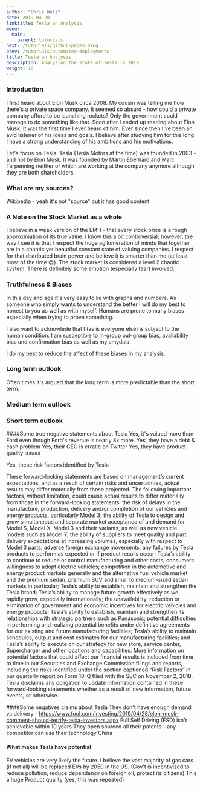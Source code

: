 ```yaml
---
author: "Chris Walz"
date: 2019-04-28
linktitle: Tesla an Analysis
menu:
  main:
    parent: tutorials
next: /tutorials/github-pages-blog
prev: /tutorials/automated-deployments
title: Tesla an Analysis
description: Analyzing the state of Tesla in 2019
weight: 10
---
```



### **Introduction**

I first heard about Elon Musk circa 2008. My cousin was telling me how there's a private space company. It seemed so absurd - how could a private company afford to be launching rockets? Only the government could manage to do something like that. Soon after I ended up reading about Elon Musk. It was the first time I ever heard of him. Ever since then I've been an avid listener of his ideas and goals. 
I believe after studying him for this long I have a strong understanding of his ambitions and his motivations. 


Let's focus on Tesla. Tesla (Tesla Motors at the time) was founded in 2003 - and not by Elon Musk. It was founded by Martin Eberhard and Marc Tarpenning neither of which are working at the company anymore although they are both shareholders  

### What are my sources?

Wikipedia - yeah it's not "source" but it has good content


### A Note on the Stock Market as a whole

I believe in a weak version of the EMH - that every stock price is a rough approximation of its true value. I know this a bit controversial; however, the way I see it is that I respect the huge agllomeration of minds that together are in a chaotic yet beautiful constant state of valuing companies. I respect for that distributed brain power and believe it is smarter than me (at least most of the time 😊).
The stock market is considered a level 2 chaotic system. There is definitely some emotion (especially fear) involved. 

### Truthfulness & Biases
In this day and age it's very easy to lie with graphs and numbers. As someone who simply wants to understand the better I will do my best to honest to you as well as with myself. Humans are prone to many biases especially when trying to prove something. 

I also want to acknowlede that I (as is everyone else) is subject to the human condition. I am susceptible to in-group out-group bias, availability bias and confirmation bias as well as my amydala.

I do my best to reduce the affect of these biases in my analysis.

### Long term outlook

Often times it's argued that the long term is more predictable than the short term. 

### Medium term outlook

### Short term outlook


####Some true negative statements about Tesla
Yes, it's valued more than Ford even though Ford's revenue is nearly 8x more.
Yes, they have a debt & cash problem
Yes, their CEO is erratic on Twitter
Yes, they have product quality issues

Yes, these risk factors identified by Tesla

These forward-looking statements
are based on management’s current expectations, and as a result of certain risks and uncertainties, actual results may differ materially
from those projected. The following important factors, without limitation, could cause actual results to differ materially from those in the
forward-looking statements: the risk of delays in the manufacture, production, delivery and/or completion of our vehicles and energy
products, particularly Model 3; the ability of Tesla to design and grow simultaneous and separate market acceptance of and demand for
Model S, Model X, Model 3 and their variants, as well as new vehicle models such as Model Y; the ability of suppliers to meet quality
and part delivery expectations at increasing volumes, especially with respect to Model 3 parts; adverse foreign exchange movements;
any failures by Tesla products to perform as expected or if product recalls occur; Tesla’s ability to continue to reduce or control
manufacturing and other costs; consumers’ willingness to adopt electric vehicles; competition in the automotive and energy product
markets generally and the alternative fuel vehicle market and the premium sedan, premium SUV and small to medium-sized sedan
markets in particular; Tesla’s ability to establish, maintain and strengthen the Tesla brand; Tesla’s ability to manage future growth
effectively as we rapidly grow, especially internationally; the unavailability, reduction or elimination of government and economic
incentives for electric vehicles and energy products; Tesla’s ability to establish, maintain and strengthen its relationships with strategic
partners such as Panasonic; potential difficulties in performing and realizing potential benefits under definitive agreements for our
existing and future manufacturing facilities; Tesla’s ability to maintain schedules, output and cost estimates for our manufacturing
facilities; and Tesla’s ability to execute on our strategy for new store, service center, Supercharger and other locations and capabilities.
More information on potential factors that could affect our financial results is included from time to time in our Securities and Exchange
Commission filings and reports, including the risks identified under the section captioned “Risk Factors” in our quarterly report on Form
10-Q filed with the SEC on November 2, 2018. Tesla disclaims any obligation to update information contained in these forward-looking
statements whether as a result of new information, future events, or otherwise. 

####Some negatives claims about Tesla 
They don't have enough demand vs delivery - https://www.fool.com/investing/2019/04/28/elon-musk-comment-should-terrify-tesla-investors.aspx
Full Self Driving (FSD) isn't achievable within 10 years
They open sourced all their patents - any competitor can use their technology
China

#### What makes Tesla have potential
EV vehicles are very likely the future. I believe the vast majority of gas cars (if not all) will be replaced EVs by 2050 in the US. (Gov't is incentivized to reduce pollution, reduce dependency on foreign oil, protect its citizens)
This a huge 
Product quality (yes, this was repeated)

